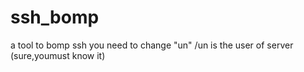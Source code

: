 # ssh_bomp
a tool to bomp ssh 
you need to change "un" /un is the user of server (sure,youmust know it)
